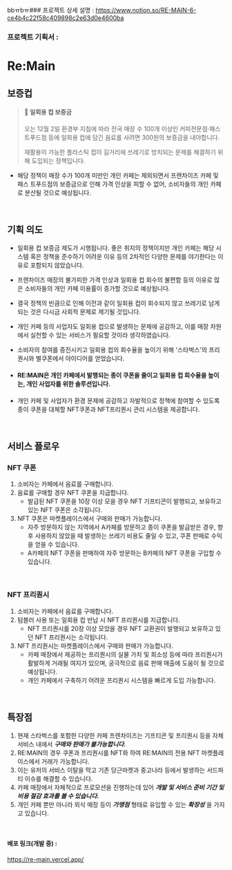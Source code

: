bbㅠbㅠ### 프로젝트 상세 설명 :
https://www.notion.so/RE-MAIN-6-ce4b4c22f58c409898c2e63d0e4600ba 
### 프로젝트 기획서 : 
Re:Main
===
보증컵
-----
> #### 🥤 일회용 컵 보증금
> 오는 12월 2일 환경부 지침에 따라 전국 매장 수 100개 이상인 커피전문점·패스트푸드점 등에 일회용 컵에 담긴 음료를 사려면 300원의 보증금을 내야합니다.
>
> 재활용이 가능한 플라스틱 컵이 길거리에 쓰레기로 방치되는 문제를 해결하기 위해 도입되는 정책입니다.

- 해당 정책이 매장 수가 100개 미만인 개인 카페는 제외되면서 프렌차이즈 카페 및 패스
트푸드점의 보증금으로 인해 가격 인상을 피할 수 없어, 소비자들의 개인 카페로 분산될
것으로 예상됩니다.

</br>

기획 의도
----
- 일회용 컵 보증금 제도가 시행됩니다. 좋은 취지의 정책이지만 개인 카페는 해당 시스템 혹은 정책을 준수하기 어려운 이유 등의 2차적인 다양한 문제를 야기한다는 이유로 포함되지 않았습니다.
- 프렌차이즈 매장의 불가피한 가격 인상과 일회용 컵 회수의 불편함 등의 이유로 많은 소비자들의 개인 카페 이용률이 증가할 것으로 예상됩니다.
- 결국 정책의 빈큼으로 인해 이전과 같이 일회용 컵이 회수되지 않고 쓰레기로 남게되는 것은 다시금 사회적 문제로 제기될 것입니다.
- 개인 카페 등의 사업자도 일회용 컵으로 발생하는 문제에 공감하고, 이를 매장 차원에서 실천할 수 있는 서비스가 필요할 것이라 생각하였습니다.
- 소비자의 참여를 증진시키고 일회용 컵의 회수율을 높이기 위해 '스타벅스'의 프리퀀시와 별쿠폰에서 아이디어를 얻었습니다.

- #### RE:MAIN은 개인 카페에서 발행되는 종이 쿠폰을 줄이고 일회용 컵 회수율을 높이는, 개인 사업자를 위한 솔루션입니다.
- 개인 카페 및 사업자가 환경 문제에 공감하고 자발적으로 정책에 참여할 수 있도록 종이 쿠폰을 대체할 NFT쿠폰과 NFT프리퀀시 관리 시스템을 제공합니다.

</br>

서비스 플로우
----
### NFT 쿠폰
1. 소비자는 카페에서 음료를 구매합니다.
2. 음료를 구매할 경우 NFT 쿠폰을 지급합니다.
    - 발급된 NFT 쿠폰을 10장 이상 모을 경우 NFT 기프티콘이 발행되고, 보유하고 있는 NFT 쿠폰은 소각됩니다.
3. NFT 쿠폰은 마켓플레이스에서 구매와 판매가 가능합니다.
    - 자주 방문하지 않는 지역에서 A카페를 방문하고 종이 쿠폰을 발급받은 경우, 향후 사용하지 않았을 때 발생하는 쓰레기 비용도 줄일 수 있고, 쿠폰 판매로 수익을 얻을 수 있습니다.
    - A카페의 NFT 쿠폰을 판매하여 자주 방문하는 B카페의 NFT 쿠폰을 구입할 수 있습니다.

</br>

### NFT 프리퀀시
1. 소비자는 카페에서 음료를 구매합니다.
2. 텀블러 사용 또는 일회용 컵 반납 시 NFT 프리퀀시를 지급합니다.
    - NFT 프리퀀시를 20장 이상 모았을 경우 NFT 교환권이 발행되고 보유하고 있던 NFT 프리퀀시는 소각됩니다.
3. NFT 프리퀀시는 마켓플레이스에서 구매와 판매가 가능합니다.
    - 카페 매장에서 제공하는 프리퀀시의 실물 가치 및 희소성 등에 따라 프리퀀시가 활발하게 거래될 여지가 있으며, 궁극적으로 음료 판매 매출에 도움이 될 것으로 예상됩니다.
    - 개인 카페에서 구축하기 어려운 프리퀀시 시스템을 빠르게 도입 가능합니다.

</br>

특장점
----
1. 현재 스타벅스를 포함한 다양한 카페 프렌차이즈는 기프티콘 및 프리퀀시 등을 자체 서비스 내에서 **_구매와 판매가 불가능합니다._**
2. RE:MAIN의 경우 쿠폰과 프리퀀시를 NFT화 하여 RE:MAIN의 전용 NFT 마켓플레이스에서 거래가 가능합니다.
3. 이는 유저의 서비스 이탈을 막고 기존 당근마켓과 중고나라 등에서 발생하는 서드파티 이슈를 해결할 수 있습니다.
4. 카페 매장에서 자체적으로 프로모션을 진행하는데 있어 **_개발 및 서비스 준비 기간 및 비용 절감 효과를 볼 수 있습니다_.**
5. 개인 카페 뿐만 아니라 외식 매장 등이 **_가맹점_** 형태로 유입할 수 있는 **_확장성_** 을 가지고 있습니다.

</br>

#### 배포 링크(개발 중) : 
https://re-main.vercel.app/


